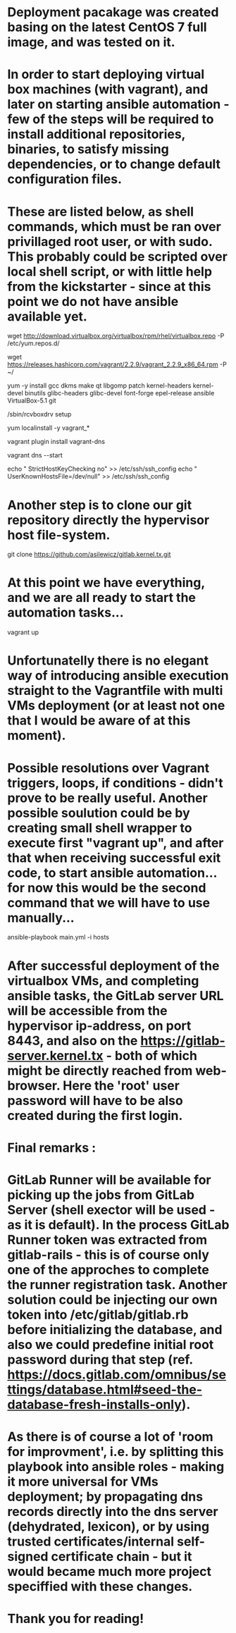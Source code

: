 # Deployment pacakage was created basing on the latest CentOS 7 full image, and was tested on it.

# In order to start deploying virtual box machines (with vagrant), and later on starting ansible automation - few of the steps will be required to install additional repositories, binaries, to satisfy missing dependencies, or to change default configuration files. 

# These are listed below, as shell commands, which must be ran over privillaged root user, or with sudo. This probably could be scripted over local shell script, or with little help from the kickstarter - since at this point we do not have ansible available yet.

wget http://download.virtualbox.org/virtualbox/rpm/rhel/virtualbox.repo -P /etc/yum.repos.d/

wget https://releases.hashicorp.com/vagrant/2.2.9/vagrant_2.2.9_x86_64.rpm -P ~/

yum -y install gcc dkms make qt libgomp patch kernel-headers kernel-devel binutils glibc-headers glibc-devel font-forge epel-release ansible VirtualBox-5.1 git

/sbin/rcvboxdrv setup

yum localinstall -y vagrant_*

vagrant plugin install vagrant-dns

vagrant dns --start

echo "   StrictHostKeyChecking no" >> /etc/ssh/ssh_config
echo "   UserKnownHostsFile=/dev/null" >> /etc/ssh/ssh_config

# Another step is to clone our git repository directly the hypervisor host file-system.

git clone https://github.com/asilewicz/gitlab.kernel.tx.git

# At this point we have everything, and we are all ready to start the automation tasks...

vagrant up

# Unfortunatelly there is no elegant way of introducing ansible execution straight to the Vagrantfile with multi VMs deployment (or at least not one that I would be aware of at this moment). 
# Possible resolutions over Vagrant triggers, loops, if conditions - didn't prove to be really useful. Another possible soulution could be by creating small shell wrapper to execute first "vagrant up", and after that when receiving successful exit code, to start ansible automation... for now this would be the second command that we will have to use manually...

ansible-playbook main.yml -i hosts

# After successful deployment of the virtualbox VMs, and completing ansible tasks, the GitLab server URL will be accessible from the hypervisor ip-address, on port 8443, and also on the https://gitlab-server.kernel.tx - both of which might be directly reached from web-browser. Here the 'root' user password will have to be also created during the first login.

####

# Final remarks :

# GitLab Runner will be available for picking up the jobs from GitLab Server (shell exector will be used - as it is default). In the process GitLab Runner token was extracted from gitlab-rails - this is of course only one of the approches to complete the runner registration task. Another solution could be injecting our own token into /etc/gitlab/gitlab.rb before initializing the database, and also we could predefine initial root password during that step (ref. https://docs.gitlab.com/omnibus/settings/database.html#seed-the-database-fresh-installs-only).

# As there is of course a lot of 'room for improvment', i.e. by splitting this playbook into ansible roles - making it more universal for VMs deployment; by propagating dns records directly into the dns server (dehydrated, lexicon), or by using trusted certificates/internal self-signed certificate chain  - but it would became much more project speciffied with these changes. 

# Thank you for reading!
